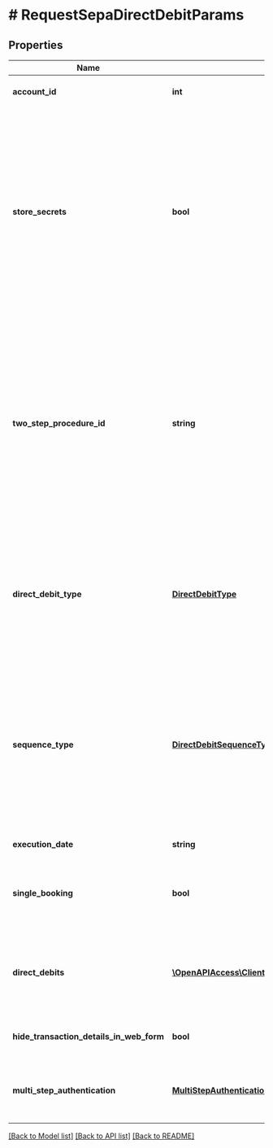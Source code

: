 # # RequestSepaDirectDebitParams

## Properties

Name | Type | Description | Notes
------------ | ------------- | ------------- | -------------
**account_id** | **int** | Identifier of the bank account to which you want to transfer the money. |
**store_secrets** | **bool** | Whether to store the PIN. If the PIN is stored, it is not required to pass the PIN again when executing SEPA orders. Default value is &#39;false&#39;. &lt;br/&gt;&lt;br/&gt;NOTES:&lt;br/&gt; - before you set this field to true, please regard the &#39;pinsAreVolatile&#39; flag of the bank connection that the account belongs to. Please note that volatile credentials will not be stored, even if provided, to enforce user involvement in the next communication with the bank;&lt;br/&gt; - this field is ignored in case when the user will need to use finAPI&#39;s Web Form. The user will be able to decide whether to store the PIN or not in the Web Form, depending on the &#39;storeSecretsAvailableInWebForm&#39; setting (see Client Configuration). | [optional] [default to false]
**two_step_procedure_id** | **string** | The bank-given ID of the two-step-procedure that should be used for the order. For a list of available two-step-procedures, see the corresponding bank connection (GET /bankConnections). If this field is not set, then the bank connection&#39;s default two-step-procedure will be used. Note that in this case, when the bank connection has no default two-step-procedure set, then the response of the service depends on whether you need to use finAPI&#39;s Web Form or not. If you need to use the Web Form, the user will be prompted to select the two-step-procedure within the Web Form. If you don&#39;t need to use the Web Form, then the service will return an error (passing a value for this field is required in this case). | [optional]
**direct_debit_type** | [**DirectDebitType**](DirectDebitType.md) | &lt;strong&gt;Type:&lt;/strong&gt; DirectDebitType&lt;br/&gt; Type of the direct debit; either &lt;code&gt;BASIC&lt;/code&gt; or &lt;code&gt;B2B&lt;/code&gt; (Business-To-Business). Please note that an account which supports the basic type must not necessarily support B2B (or vice versa). Check the source account&#39;s &#39;supportedOrders&#39; field to find out which types of direct debit it supports.&lt;br/&gt;&lt;br/&gt; |
**sequence_type** | [**DirectDebitSequenceType**](DirectDebitSequenceType.md) | &lt;strong&gt;Type:&lt;/strong&gt; DirectDebitSequenceType&lt;br/&gt; Sequence type of the direct debit. Possible values:&lt;br/&gt;&lt;br/&gt;&amp;bull; &lt;code&gt;OOFF&lt;/code&gt; - means that this is a one-time direct debit order&lt;br/&gt;&amp;bull; &lt;code&gt;FRST&lt;/code&gt; - means that this is the first in a row of multiple direct debit orders&lt;br/&gt;&amp;bull; &lt;code&gt;RCUR&lt;/code&gt; - means that this is one (but not the first or final) within a row of multiple direct debit orders&lt;br/&gt;&amp;bull; &lt;code&gt;FNAL&lt;/code&gt; - means that this is the final in a row of multiple direct debit orders&lt;br/&gt;&lt;br/&gt; |
**execution_date** | **string** | Execution date for the direct debit(s), in the format &#39;YYYY-MM-DD&#39;. |
**single_booking** | **bool** | This field is only regarded when you pass multiple orders. It determines whether the orders should be processed by the bank as one collective booking (in case of &#39;false&#39;), or as single bookings (in case of &#39;true&#39;). Default value is &#39;false&#39;. | [optional] [default to false]
**direct_debits** | [**\OpenAPIAccess\Client\Model\SingleDirectDebitData[]**](SingleDirectDebitData.md) | &lt;strong&gt;Type:&lt;/strong&gt; SingleDirectDebitData&lt;br/&gt; List of the direct debits that you want to execute (may contain at most 15000 items). Please check the account&#39;s &#39;supportedOrders&#39; field to find out whether you can pass multiple direct debits or just one. |
**hide_transaction_details_in_web_form** | **bool** | Whether the finAPI Web Form should hide transaction details when prompting the caller for the second factor. Default value is false. | [optional] [default to false]
**multi_step_authentication** | [**MultiStepAuthenticationCallback**](MultiStepAuthenticationCallback.md) | &lt;strong&gt;Type:&lt;/strong&gt; MultiStepAuthenticationCallback&lt;br/&gt; Container for multi-step authentication data. Required when a previous service call initiated a multi-step authentication. | [optional]

[[Back to Model list]](../../README.md#models) [[Back to API list]](../../README.md#endpoints) [[Back to README]](../../README.md)
